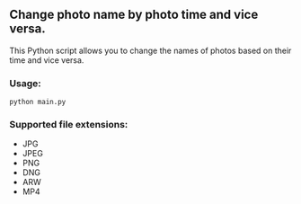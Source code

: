 ## Change photo name by photo time and vice versa.

This Python script allows you to change the names of photos based on their time and vice versa.

### Usage:
```
python main.py
```

### Supported file extensions:
- JPG
- JPEG
- PNG
- DNG
- ARW
- MP4